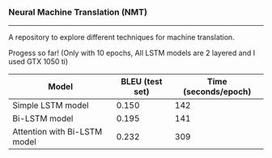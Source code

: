 ### Neural Machine Translation (NMT)
---
A repository to explore different techniques for machine translation.

Progess so far! (Only with 10 epochs, All LSTM models are 2 layered and I used GTX 1050 ti)


| Model | BLEU (test set) | Time (seconds/epoch) |
| ---  |--- | --- |
| Simple LSTM model | 0.150 | 142 |
| Bi-LSTM model | 0.195 | 141 |
| Attention with Bi-LSTM model | 0.232 | 309 |